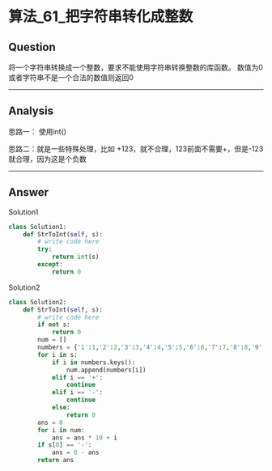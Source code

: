 # 算法_61_把字符串转化成整数


## Question
将一个字符串转换成一个整数，要求不能使用字符串转换整数的库函数。 数值为0或者字符串不是一个合法的数值则返回0

----

## Analysis
思路一： 使用int()

思路二：就是一些特殊处理，比如 +123，就不合理，123前面不需要+，但是-123就合理，因为这是个负数

----

## Answer
Solution1
```python
class Solution1:
    def StrToInt(self, s):
        # write code here
        try:
            return int(s)
        except:
            return 0
```

Solution2
```python
class Solution2:
    def StrToInt(self, s):
        # write code here
        if not s:
            return 0
        num = []
        numbers = {'1':1,'2':2,'3':3,'4':4,'5':5,'6':6,'7':7,'8':8,'9':9}
        for i in s:
            if i in numbers.keys():
                num.append(numbers[i])
            elif i == '+':
                continue
            elif i == '-':
                continue
            else:
                return 0
        ans = 0
        for i in num:
            ans = ans * 10 + i
        if s[0] == '-':
            ans = 0 - ans
        return ans
```